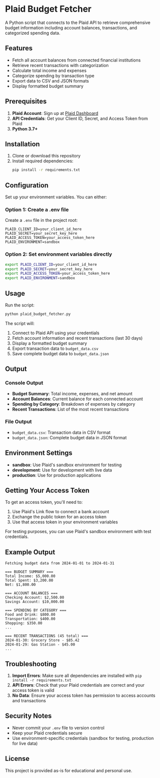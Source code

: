 # Plaid Budget Fetcher

A Python script that connects to the Plaid API to retrieve comprehensive budget information including account balances, transactions, and categorized spending data.

## Features

- Fetch all account balances from connected financial institutions
- Retrieve recent transactions with categorization
- Calculate total income and expenses
- Categorize spending by transaction type
- Export data to CSV and JSON formats
- Display formatted budget summary

## Prerequisites

1. **Plaid Account**: Sign up at [Plaid Dashboard](https://dashboard.plaid.com/)
2. **API Credentials**: Get your Client ID, Secret, and Access Token from Plaid
3. **Python 3.7+**

## Installation

1. Clone or download this repository
2. Install required dependencies:
   ```bash
   pip install -r requirements.txt
   ```

## Configuration

Set up your environment variables. You can either:

### Option 1: Create a .env file
Create a `.env` file in the project root:
```
PLAID_CLIENT_ID=your_client_id_here
PLAID_SECRET=your_secret_key_here
PLAID_ACCESS_TOKEN=your_access_token_here
PLAID_ENVIRONMENT=sandbox
```

### Option 2: Set environment variables directly
```bash
export PLAID_CLIENT_ID=your_client_id_here
export PLAID_SECRET=your_secret_key_here
export PLAID_ACCESS_TOKEN=your_access_token_here
export PLAID_ENVIRONMENT=sandbox
```

## Usage

Run the script:
```bash
python plaid_budget_fetcher.py
```

The script will:
1. Connect to Plaid API using your credentials
2. Fetch account information and recent transactions (last 30 days)
3. Display a formatted budget summary
4. Export transaction data to `budget_data.csv`
5. Save complete budget data to `budget_data.json`

## Output

### Console Output
- **Budget Summary**: Total income, expenses, and net amount
- **Account Balances**: Current balance for each connected account
- **Spending by Category**: Breakdown of expenses by category
- **Recent Transactions**: List of the most recent transactions

### File Output
- `budget_data.csv`: Transaction data in CSV format
- `budget_data.json`: Complete budget data in JSON format

## Environment Settings

- **sandbox**: Use Plaid's sandbox environment for testing
- **development**: Use for development with live data
- **production**: Use for production applications

## Getting Your Access Token

To get an access token, you'll need to:

1. Use Plaid's Link flow to connect a bank account
2. Exchange the public token for an access token
3. Use that access token in your environment variables

For testing purposes, you can use Plaid's sandbox environment with test credentials.

## Example Output

```
Fetching budget data from 2024-01-01 to 2024-01-31

=== BUDGET SUMMARY ===
Total Income: $5,000.00
Total Spent: $3,200.00
Net: $1,800.00

=== ACCOUNT BALANCES ===
Checking Account: $2,500.00
Savings Account: $10,000.00

=== SPENDING BY CATEGORY ===
Food and Drink: $800.00
Transportation: $400.00
Shopping: $350.00
...

=== RECENT TRANSACTIONS (45 total) ===
2024-01-30: Grocery Store - $85.42
2024-01-29: Gas Station - $45.00
...
```

## Troubleshooting

1. **Import Errors**: Make sure all dependencies are installed with `pip install -r requirements.txt`
2. **API Errors**: Check that your Plaid credentials are correct and your access token is valid
3. **No Data**: Ensure your access token has permission to access accounts and transactions

## Security Notes

- Never commit your `.env` file to version control
- Keep your Plaid credentials secure
- Use environment-specific credentials (sandbox for testing, production for live data)

## License

This project is provided as-is for educational and personal use. 